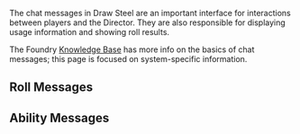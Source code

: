 The chat messages in Draw Steel are an important interface for interactions between players and the Director. They are also responsible for displaying usage information and showing roll results.

The Foundry [Knowledge Base](https://foundryvtt.com/article/chat/) has more info on the basics of chat messages; this page is focused on system-specific information.

## Roll Messages

## Ability Messages
